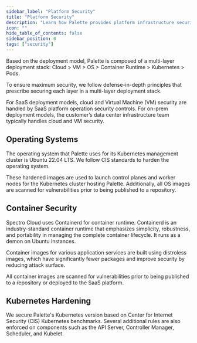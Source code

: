 ```yaml
---
sidebar_label: "Platform Security"
title: "Platform Security"
description: "Learn how Palette provides platform infrastructure security."
icon: ""
hide_table_of_contents: false
sidebar_position: 0
tags: ["security"]
---
```


Based on the deployment model, Palette is composed of a multi-layer deployment stack: Cloud > VM > OS > Container
Runtime > Kubernetes > Pods.

To ensure maximum security, we follow defense-in-depth principles that prescribe securing each layer in a multi-layer
deployment stack.

For SaaS deployment models, cloud and Virtual Machine (VM) security are handled by SaaS platform operation security
controls. For on-prem deployment models, the customer’s data center infrastructure team typically handles cloud and VM
security.

## Operating Systems

The operating system that Palette uses for its Kubernetes management cluster is Ubuntu 22.04 LTS. We follow CIS
standards to harden the operating system.

These hardened images are used to launch control planes and worker nodes for the Kubernetes cluster hosting Palette.
Additionally, all OS images are scanned for vulnerabilities prior to being published to a repository.

## Container Security

Spectro Cloud uses Containerd for container runtime. Containerd is an industry-standard container runtime that
emphasizes simplicity, robustness, and portability in managing the complete container lifecycle. It runs as a demon on
Ubuntu instances.

Container images for various application services are built using distroless images, which have significantly fewer
packages and improve security by reducing attack surface.

All container images are scanned for vulnerabilities prior to being published to a repository or deployed to the SaaS
platform.

## Kubernetes Hardening

We secure Palette's Kubernetes version based on Center for Internet Security (CIS) Kubernetes benchmarks. Several
additional rules are also enforced on components such as the API Server, Controller Manager, Scheduler, and Kubelet.
